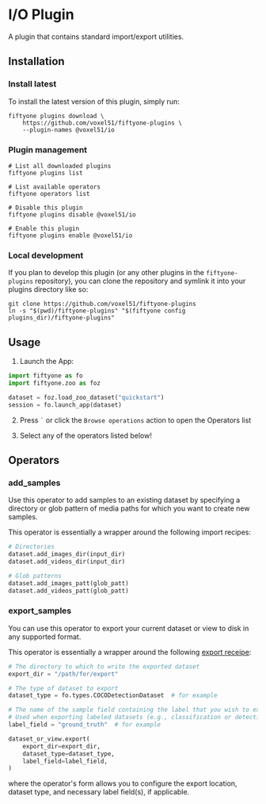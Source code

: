 # I/O Plugin

A plugin that contains standard import/export utilities.

## Installation

### Install latest

To install the latest version of this plugin, simply run:

```shell
fiftyone plugins download \
    https://github.com/voxel51/fiftyone-plugins \
    --plugin-names @voxel51/io
```

### Plugin management

```shell
# List all downloaded plugins
fiftyone plugins list

# List available operators
fiftyone operators list

# Disable this plugin
fiftyone plugins disable @voxel51/io

# Enable this plugin
fiftyone plugins enable @voxel51/io
```

### Local development

If you plan to develop this plugin (or any other plugins in the
`fiftyone-plugins` repository), you can clone the repository and symlink it
into your plugins directory like so:

```shell
git clone https://github.com/voxel51/fiftyone-plugins
ln -s "$(pwd)/fiftyone-plugins" "$(fiftyone config plugins_dir)/fiftyone-plugins"
```

## Usage

1.  Launch the App:

```py
import fiftyone as fo
import fiftyone.zoo as foz

dataset = foz.load_zoo_dataset("quickstart")
session = fo.launch_app(dataset)
```

2.  Press `` ` `` or click the `Browse operations` action to open the Operators
    list

3.  Select any of the operators listed below!

## Operators

### add_samples

Use this operator to add samples to an existing dataset by specifying a
directory or glob pattern of media paths for which you want to create new
samples.

This operator is essentially a wrapper around the following import recipes:

```py
# Directories
dataset.add_images_dir(input_dir)
dataset.add_videos_dir(input_dir)

# Glob patterns
dataset.add_images_patt(glob_patt)
dataset.add_videos_patt(glob_patt)
```

### export_samples

You can use this operator to export your current dataset or view to disk in any
supported format.

This operator is essentially a wrapper around the following
[export receipe](https://docs.voxel51.com/user_guide/export_datasets.html#basic-recipe):

```py
# The directory to which to write the exported dataset
export_dir = "/path/for/export"

# The type of dataset to export
dataset_type = fo.types.COCODetectionDataset  # for example

# The name of the sample field containing the label that you wish to export
# Used when exporting labeled datasets (e.g., classification or detection)
label_field = "ground_truth"  # for example

dataset_or_view.export(
    export_dir=export_dir,
    dataset_type=dataset_type,
    label_field=label_field,
)
```

where the operator's form allows you to configure the export location, dataset
type, and necessary label field(s), if applicable.
